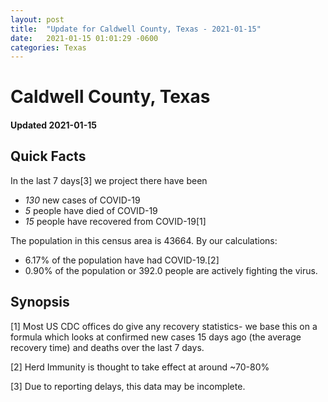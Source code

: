 ```yaml
---
layout: post
title:  "Update for Caldwell County, Texas - 2021-01-15"
date:   2021-01-15 01:01:29 -0600
categories: Texas
---
```


# Caldwell County, Texas
#### Updated 2021-01-15

## Quick Facts

In the last 7 days[3] we project there have been
- *130* new cases of COVID-19
- *5* people have died of COVID-19
- *15* people have recovered from COVID-19[1]

The population in this census area is 43664. By our calculations:
- 6.17% of the population have had COVID-19.[2]
- 0.90% of the population or 392.0 people are actively fighting the virus.

## Synopsis




[1] Most US CDC offices do give any recovery statistics- we base this on a formula which looks at confirmed new cases
15 days ago (the average recovery time) and deaths over the last 7 days.

[2] Herd Immunity is thought to take effect at around ~70-80%

[3] Due to reporting delays, this data may be incomplete.
 
    
